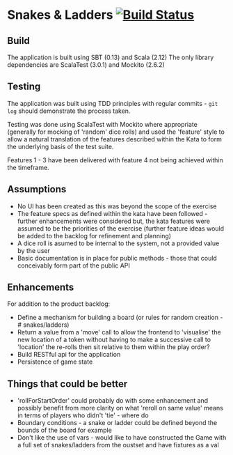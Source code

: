 Snakes & Ladders [![Build Status](https://travis-ci.org/Nugs/snakesAndLadders.svg?branch=master)](https://travis-ci.org/Nugs/snakesAndLadders)
================================================================================================

Build
-----

The application is built using SBT (0.13) and Scala (2.12)
The only library dependencies are ScalaTest (3.0.1) and Mockito (2.6.2)

Testing
-------

The application was built using TDD principles with regular commits - `git log`
should demonstrate the process taken.

Testing was done using ScalaTest with Mockito where appropriate (generally for mocking
of 'random' dice rolls) and used the 'feature' style to allow a natural translation
of the features described within the Kata to form the underlying basis of the test suite.

Features 1 - 3 have been delivered with feature 4 not being achieved within the timeframe.

Assumptions
-----------

* No UI has been created as this was beyond the scope of the exercise
* The feature specs as defined within the kata have been followed - further enhancements
were considered but, the kata features were assumed to be the priorities of the exercise
(further feature ideas would be added to the backlog for refinement and planning)
* A dice roll is asumed to be internal to the system, not a provided value by the user
* Basic documentation is in place for public methods - those that could conceivably form part
of the public API

Enhancements
------------

For addition to the product backlog:

* Define a mechanism for building a board (or rules for random creation - # snakes/ladders)
* Return a value from a 'move' call to allow the frontend to 'visualise' the new location of
a token without having to make a successive call to 'location'
the re-rolls then sit relative to them within the play order?
* Build RESTful api for the application
* Persistence of game state

Things that could be better
---------------------------
* 'rollForStartOrder' could probably do with some enhancement and possibly benefit from more
clarity on what 'reroll on same value' means in terms of players who didn't 'tie' - where do
* Boundary conditions - a snake or ladder could be defined beyond the bounds of the board for example
* Don't like the use of vars - would like to have constructed the Game with a full set of snakes/ladders
from the oustset and have fixtures as a val
